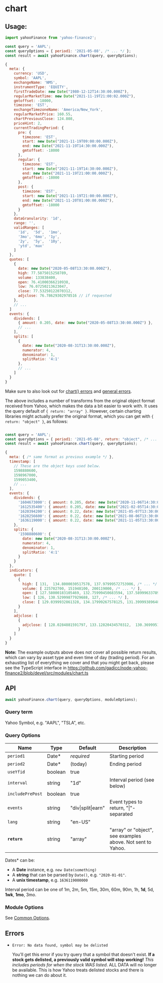 # chart

## Usage:

```js
import yahooFinance from 'yahoo-finance2';

const query = 'AAPL';
const queryOptions = { period1: '2021-05-08', /* ... */ };
const result = await yahooFinance.chart(query, queryOptions);

{
  meta: {
    currency: 'USD',
    symbol: 'AAPL',
    exchangeName: 'NMS',
    instrumentType: 'EQUITY',
    firstTradeDate: new Date("1980-12-12T14:30:00.000Z"),
    regularMarketTime: new Date("2021-11-19T21:00:02.000Z"),
    gmtoffset: -18000,
    timezone: 'EST',
    exchangeTimezoneName: 'America/New_York',
    regularMarketPrice: 160.55,
    chartPreviousClose: 124.808,
    priceHint: 2,
    currentTradingPeriod: {
      pre: {
        timezone: 'EST',
        start: new Date("2021-11-19T09:00:00.000Z"),
        end: new Date("2021-11-19T14:30:00.000Z"),
        gmtoffset: -18000
      },
      regular: {
        timezone: 'EST',
        start: new Date("2021-11-19T14:30:00.000Z"),
        end: new Date("2021-11-19T21:00:00.000Z"),
        gmtoffset: -18000
      },
      post: {
        timezone: 'EST',
        start: new Date("2021-11-19T21:00:00.000Z"),
        end: new Date("2021-11-20T01:00:00.000Z"),
        gmtoffset: -18000
      }
    },
    dataGranularity: '1d',
    range: '',
    validRanges: [
      '1d',  '5d',  '1mo',
      '3mo', '6mo', '1y',
      '2y',  '5y',  '10y',
      'ytd', 'max'
    ]
  },
  quotes: [
    {
      date: new Date("2020-05-08T13:30:00.000Z"),
      high: 77.5875015258789,
      volume: 133838400,
      open: 76.41000366210938,
      low: 76.07250213623047,
      close: 77.53250122070312,
      adjclose: 76.78629302978516 // if requested
    },
    // ...
  ]
  events: {
    dividends: [
      { amount: 0.205, date: new Date("2020-05-08T13:30:00.000Z") },
      // ...
    ],
    splits: [
      {
        date: new Date("2020-08-31T13:30:00.000Z"),
        numerator: 4,
        denominator: 1,
        splitRatio: '4:1'
      },
      // ...
    ]
  }
}
```

Make sure to also look out for [chart() errors](#errors)
and [general errors](../README.md#error-handling).

The above includes a number of transforms from the original object format
received from Yahoo, which makes the data a bit easier to work with.  It uses
the query default of `{ return: "array" }`.  However, certain charting
libraries might actually prefer the original format, which you can get with
`{ return: "object" }`, as follows:

```js

const query = 'AAPL';
const queryOptions = { period1: '2021-05-08', return: "object", /* ... */ };
const result = await yahooFinance.chart(query, queryOptions);

{
  meta: { /* same format as previous example */ },
  timestamp: [
    // These are the object keys used below.
    1598880600,
    1598967000,
    1599053400,
    // ...
  ],
  events: {
    dividends: {
      '1604673000': { amount: 0.205, date: new Date("2020-11-06T14:30:00.000Z") },
      '1612535400': { amount: 0.205, date: new Date("2021-02-05T14:30:00.000Z") },
      '1620394200': { amount: 0.22, date: new Date("2021-05-07T13:30:00.000Z") },
      '1628256600': { amount: 0.22, date: new Date("2021-08-06T13:30:00.000Z") },
      '1636119000': { amount: 0.22, date: new Date("2021-11-05T13:30:00.000Z") }
    },
    splits: {
      '1598880600': {
        date: new Date("2020-08-31T13:30:00.000Z"),
        numerator: 4,
        denominator: 1,
        splitRatio: '4:1'
      }
    }
  },
  indicators: {
    quote: [
      {
        high: [ 131,  134.8000030517578, 137.97999572753906, /* ... */ ],
        volume: [ 225702700, 151948100, 200119000, /* ... */ ],
        open: [ 127.58000183105469, 132.75999450683594, 137.58999633789062, /* ... */ ],
        low: [ 126, 130.52999877929688, 127, /* ... */ ],
        close: [ 129.0399932861328, 134.17999267578125, 131.39999389648438, /* ... */ ]
      }
    ],
    adjclose: [
      {
        adjclose: [ 128.0284881591797, 133.12820434570312,  130.3699951171875, /* ... */ ],
      }
    ]
  }
}
```

**Note:** The example outputs above does not cover all possible return results, which can vary by asset type and even time of day (trading period). For an exhausting list of everything we cover and that you might get back, please see the TypeScript interface in https://github.com/gadicc/node-yahoo-finance2/blob/devel/src/modules/chart.ts

## API

```js
await yahooFinance.chart(query, queryOptions, moduleOptions);
```

### Query term

Yahoo Symbol, e.g. "AAPL", "TSLA", etc.

### Query Options

| Name          | Type      | Default    | Description                       |
| ------------- | ----------| ---------- | --------------------------------- |
| `period1`     | Date*     | *required* | Starting period
| `period2`     | Date*     | (today)    | Ending period
| `useYfid`     | boolean   | true       |
| `interval`    | string    | "1d"       | Interval period (see below)
| `includePrePost` | boolean | true      |
| `events`      | string    | "div\|split\|earn" | Event types to return, "\|"-separated
| `lang`        | string    | "en-US"    |
| **`return`**  | string    | "array"    | "array" or "object", see examples above.  Not sent to Yahoo.


Dates* can be:

* A **Date** instance, e.g. `new Date(something)`
* A **string** that can be parsed by `Date()`, e.g. `"2020-01-01"`.
* A **unix timestamp**, e.g. `1636119000000`

Interval period can be one of 1m, 2m, 5m, 15m, 30m, 60m, 90m, 1h, **1d**, 5d, **1wk**, **1mo**, 3mo.

### Module Options

See [Common Options](../README.md#common-options).

<a name="errors"></a>
## Errors

* `Error: No data found, symbol may be delisted`

  You'll get this error if you try query that a symbol that doesn't exist.
  **If a stock gets delisted, a previously valid symbol will stop working!**
  *This includes periods for when the stock WAS listed*.  ALL DATA will no
  longer be available.  This is how Yahoo treats delisted stocks and there is
  nothing we can do about it.
